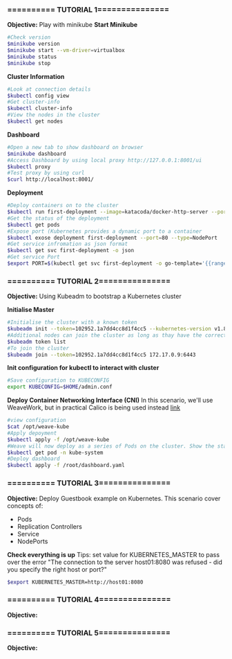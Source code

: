 ### ========== TUTORIAL 1===============
**Objective:** Play with minikube
**Start Minikube**
```sh
#Check version
$minikube version
$minikube start --vm-driver=virtualbox
$minikube status
$minikube stop
```

**Cluster Information**
```sh
#Look at connection details
$kubectl config view
#Get cluster-info
$kubectl cluster-info
#View the nodes in the cluster
$kubectl get nodes
```

**Dashboard**
```sh
#Open a new tab to show dashboard on browser
$minikube dashboard
#Access Dashboard by using local proxy http://127.0.0.1:8001/ui
$kubectl proxy
#Test proxy by using curl
$curl http://localhost:8001/
```

**Deployment**
```sh
#Deploy containers on to the cluster
$kubectl run first-deployment --image=katacoda/docker-http-server --port=80
#Get the status of the deployment
$kubectl get pods
#Expose port (Kubernetes provides a dynamic port to a container
$kubectl exose deployment first-deployment --port=80 --type=NodePort
#Get service infromation as json format
$kubectl get svc first-deployment -o json
#Get service Port
$export PORT=$(kubectl get svc first-deployment -o go-template='{{range.spec.ports}}{{if .nodePort}}{{.nodePort}}{{"\n"}}{{end}}{{end}}')
```

### ========== TUTORIAL 2===============
**Objective:** Using Kubeadm to bootstrap a Kubernetes cluster

**Initialise Master**
```sh
#Initialise the cluster with a known token
$kubeadm init --token=102952.1a7dd4cc8d1f4cc5 --kubernetes-version v1.8.0
#Additional nodes can join the cluster as long as thay have the correct token. View the token by using this command:
$kubeadm token list
#To join the cluster
$kubeadm join --token=102952.1a7dd4cc8d1f4cc5 172.17.0.9:6443
```
**Init configuration for kubectl to interact with cluster**
```sh
#Save configuration to KUBECONFIG
export KUBECONFIG=$HOME/admin.conf
```
**Deploy Container Networking Interface (CNI)**
In this scenario, we'll use WeaveWork, but in practical Calico is being used instead [link](https://kubernetes.io/docs/concepts/cluster-administration/addons/)
```sh
#view configuration
$cat /opt/weave-kube
#Apply depoyment
$kubectl apply -f /opt/weave-kube
#Weave will now deploy as a series of Pods on the cluster. Show the status:
$kubectl get pod -n kube-system
#Deploy dashboard
$kubectl apply -f /root/dashboard.yaml
```

### ========== TUTORIAL 3===============
**Objective:** Deploy Guestbook example on Kubernetes. This scenario cover concepts of:
* Pods
* Replication Controllers
* Service 
* NodePorts

**Check everything is up**
Tips: set value for KUBERNETES_MASTER to pass over the error "The connection to the server host01:8080 was refused - did you specify the right host or port?"
```sh
$export KUBERNETES_MASTER=http://host01:8080
```

### ========== TUTORIAL 4===============
**Objective:** 

### ========== TUTORIAL 5===============
**Objective:** 



















































